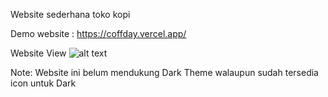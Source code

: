 Website sederhana toko kopi

Demo website : https://coffday.vercel.app/

Website View
![alt text](https://github.com/Kamalhi/COFFDAY/blob/main/coffday(desktop).png?raw=true)




Note: Website ini belum mendukung Dark Theme walaupun sudah tersedia icon untuk Dark
